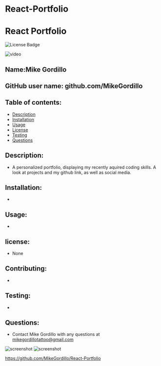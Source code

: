 # React-Portfolio

# React Portfolio
![License Badge](https://img.shields.io/static/v1?label=License&message=None&color=blue)

![video](./Assets/nodeAPP.gif)

        
## Name:Mike Gordillo
## GitHub user name: github.com/MikeGordillo

## Table of contents:  
* [Description](#description)
* [Installation](#Installation)
* [Usage](#usage)
* [License](#license)
* [Testing](#testing)
* [Questions](#questions)
        
## Description:
* A personalized portfolio, displaying my recently aquired coding skills. A look at projects and my github link, as well as social media.
## Installation:
* 
## Usage:
* 
## license:
* None
        
## Contributing:
* 
## Testing:
* 
## Questions:
* Contact Mike Gordillo with any questions at mikegordillotattoo@gmail.com

![screenshot](./assets/portfolio2.png)
![screenshot](./assets/portfolio3.png)


https://github.com/MikeGordillo/React-Portfolio

